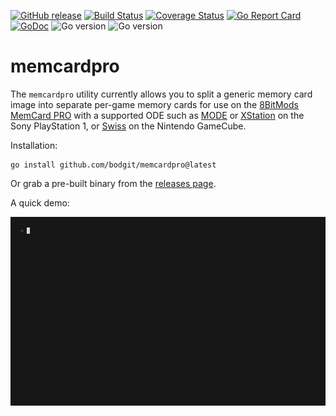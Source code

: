 [![GitHub release](https://img.shields.io/github/v/release/bodgit/memcardpro)](https://github.com/bodgit/memcardpro/releases)
[![Build Status](https://img.shields.io/github/actions/workflow/status/bodgit/memcardpro/main.yml?branch=main)](https://github.com/bodgit/memcardpro/actions?query=workflow%3Abuild)
[![Coverage Status](https://coveralls.io/repos/github/bodgit/memcardpro/badge.svg?branch=main)](https://coveralls.io/github/bodgit/memcardpro?branch=main)
[![Go Report Card](https://goreportcard.com/badge/github.com/bodgit/memcardpro)](https://goreportcard.com/report/github.com/bodgit/memcardpro)
[![GoDoc](https://godoc.org/github.com/bodgit/memcardpro?status.svg)](https://godoc.org/github.com/bodgit/memcardpro)
![Go version](https://img.shields.io/badge/Go-1.19-brightgreen.svg)
![Go version](https://img.shields.io/badge/Go-1.18-brightgreen.svg)

memcardpro
==========

The `memcardpro` utility currently allows you to split a generic memory card image into separate per-game memory cards for use on the [8BitMods MemCard PRO](https://8bitmods.com/accessories/memcard-pro/) with a supported ODE such as [MODE](https://terraonion.com/en/producto/terraonion-mode/) or [XStation](https://8bitmods.com/xstation-optical-drive-emulator-ode-kit/) on the Sony PlayStation 1, or [Swiss](https://github.com/emukidid/swiss-gc) on the Nintendo GameCube.

Installation:
```
go install github.com/bodgit/memcardpro@latest
```
Or grab a pre-built binary from the [releases page](https://github.com/bodgit/memcardpro/releases).

A quick demo:

<img src="./split.gif">
